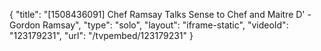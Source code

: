 {
    "title": "[1508436091] Chef Ramsay Talks Sense to Chef and Maitre D' - Gordon Ramsay",
    "type": "solo",
    "layout": "iframe-static",
    "videoId": "123179231",
    "url": "\/tvpembed\/123179231"
}